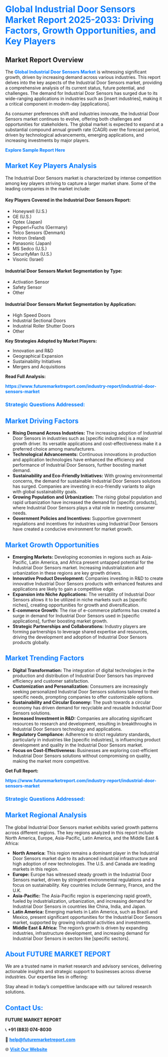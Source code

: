 <h1 style="color: #007BFF;">Global Industrial Door Sensors Market Report 2025-2033: Driving Factors, Growth Opportunities, and Key Players</h1>

<section id="overview">
<h2>Market Report Overview</h2>
<p>The <a href="https://www.futuremarketreport.com/industry-report/industrial-door-sensors-market" style="color: #007BFF; text-decoration: none;"><strong>Global Industrial Door Sensors Market</strong></a> is witnessing significant growth, driven by increasing demand across various industries. This report delves into the key aspects of the Industrial Door Sensors market, providing a comprehensive analysis of its current status, future potential, and challenges. The demand for Industrial Door Sensors has surged due to its wide-ranging applications in industries such as [insert industries], making it a critical component in modern-day [applications].</p>
<p>As consumer preferences shift and industries innovate, the Industrial Door Sensors market continues to evolve, offering both challenges and opportunities for stakeholders. The global market is expected to expand at a substantial compound annual growth rate (CAGR) over the forecast period, driven by technological advancements, emerging applications, and increasing investments by major players.</p>
</section>

<section id="overview">
<p><a href="https://www.futuremarketreport.com/request-sample/reportId=105672" style="color: #007BFF; text-decoration: none;"><strong>Explore Sample Report Here</strong></a></p>
</section>

<section id="key-players">
<h2 style="color: #007BFF;">Market Key Players Analysis</h2>
<p>The Industrial Door Sensors market is characterized by intense competition among key players striving to capture a larger market share. Some of the leading companies in the market include:</p>
<h4>Key Players Covered in the Industrial Door Sensors Report:</h4>
<ul><li>Honeywell (U.S.)</li><li>GE (U.S.)</li><li>Optex (Japan)</li><li>Pepperl+Fuchs (Germany)</li><li>Telco Sensors (Denmark)</li><li>Hotron (Ireland)</li><li>Panasonic (Japan)</li><li>MS Sedco (U.S.)</li><li>SecurityMan (U.S.)</li><li>Visonic (Israel)</li></ul>
<h4>Industrial Door Sensors Market Segmentation by Type:</h4>
<ul><li>Activation Sensor</li><li>Safety Sensor</li><li>Other</li></ul>

<h4>Industrial Door Sensors Market Segmentation by Application:</h4>
<ul><li>High Speed Doors</li><li>Industrial Sectional Doors</li><li>Industrial Roller Shutter Doors</li><li>Other</li></ul>
<p><strong>Key Strategies Adopted by Market Players:</strong></p>
<ul>
<li>Innovation and R&D</li>
<li>Geographical Expansion</li>
<li>Sustainability Initiatives</li>
<li>Mergers and Acquisitions</li>
</ul>
</section>

<section>
<p><strong>Read Full Analysis: </strong></p><a href="https://www.futuremarketreport.com/industry-report/industrial-door-sensors-market" style="color: #007BFF; text-decoration: none;"><strong>https://www.futuremarketreport.com/industry-report/industrial-door-sensors-market</strong></a>
<h3 style="color: #007BFF;">Strategic Questions Addressed:</h3>
</section>

<section id="driving-factors">
<h2 style="color: #007BFF;">Market Driving Factors</h2>
<ul>
<li><strong>Rising Demand Across Industries:</strong> The increasing adoption of Industrial Door Sensors in industries such as [specific industries] is a major growth driver. Its versatile applications and cost-effectiveness make it a preferred choice among manufacturers.</li>
<li><strong>Technological Advancements:</strong> Continuous innovations in production and application technologies have enhanced the efficiency and performance of Industrial Door Sensors, further boosting market demand.</li>
<li><strong>Sustainability and Eco-Friendly Initiatives:</strong> With growing environmental concerns, the demand for sustainable Industrial Door Sensors solutions has surged. Companies are investing in eco-friendly variants to align with global sustainability goals.</li>
<li><strong>Growing Population and Urbanization:</strong> The rising global population and rapid urbanization have increased the demand for [specific products], where Industrial Door Sensors plays a vital role in meeting consumer needs.</li>
<li><strong>Government Policies and Incentives:</strong> Supportive government regulations and incentives for industries using Industrial Door Sensors have created a conducive environment for market growth.</li>
</ul>
</section>

<section id="growth-opportunities">
<h2 style="color: #007BFF;">Market Growth Opportunities</h2>
<ul>
<li><strong>Emerging Markets:</strong> Developing economies in regions such as Asia-Pacific, Latin America, and Africa present untapped potential for the Industrial Door Sensors market. Increasing industrialization and urbanization in these regions are key growth drivers.</li>
<li><strong>Innovative Product Development:</strong> Companies investing in R&D to create innovative Industrial Door Sensors products with enhanced features and applications are likely to gain a competitive edge.</li>
<li><strong>Expansion into Niche Applications:</strong> The versatility of Industrial Door Sensors allows it to be utilized in niche markets such as [specific niches], creating opportunities for growth and diversification.</li>
<li><strong>E-commerce Growth:</strong> The rise of e-commerce platforms has created a surge in demand for Industrial Door Sensors used in [specific applications], further boosting market growth.</li>
<li><strong>Strategic Partnerships and Collaborations:</strong> Industry players are forming partnerships to leverage shared expertise and resources, driving the development and adoption of Industrial Door Sensors products globally.</li>
</ul>
</section>

<section id="trending-factors">
<h2 style="color: #007BFF;">Market Trending Factors</h2>
<ul>
<li><strong>Digital Transformation:</strong> The integration of digital technologies in the production and distribution of Industrial Door Sensors has improved efficiency and customer satisfaction.</li>
<li><strong>Customization and Personalization:</strong> Consumers are increasingly seeking personalized Industrial Door Sensors solutions tailored to their specific needs, prompting companies to offer customizable options.</li>
<li><strong>Sustainability and Circular Economy:</strong> The push towards a circular economy has driven demand for recyclable and reusable Industrial Door Sensors solutions.</li>
<li><strong>Increased Investment in R&D:</strong> Companies are allocating significant resources to research and development, resulting in breakthroughs in Industrial Door Sensors technology and applications.</li>
<li><strong>Regulatory Compliance:</strong> Adherence to strict regulatory standards, particularly in industries like [specific industries], is influencing product development and quality in the Industrial Door Sensors market.</li>
<li><strong>Focus on Cost-Effectiveness:</strong> Businesses are exploring cost-efficient Industrial Door Sensors solutions without compromising on quality, making the market more competitive.</li>
</ul>
</section>

<section>
<p><strong>Get Full Report: </strong></p><a href="https://www.futuremarketreport.com/industry-report/industrial-door-sensors-market" style="color: #007BFF; text-decoration: none;"><strong>https://www.futuremarketreport.com/industry-report/industrial-door-sensors-market</strong></a>
<h3 style="color: #007BFF;">Strategic Questions Addressed:</h3>
</section>


<section id="regional-analysis">
<h2 style="color: #007BFF;">Market Regional Analysis</h2>
<p>The global Industrial Door Sensors market exhibits varied growth patterns across different regions. The key regions analyzed in this report include North America, Europe, Asia-Pacific, Latin America, and the Middle East & Africa:</p>
<ul>
<li><strong>North America:</strong> This region remains a dominant player in the Industrial Door Sensors market due to its advanced industrial infrastructure and high adoption of new technologies. The U.S. and Canada are leading markets in this region.</li>
<li><strong>Europe:</strong> Europe has witnessed steady growth in the Industrial Door Sensors market, driven by stringent environmental regulations and a focus on sustainability. Key countries include Germany, France, and the U.K.</li>
<li><strong>Asia-Pacific:</strong> The Asia-Pacific region is experiencing rapid growth, fueled by industrialization, urbanization, and increasing demand for Industrial Door Sensors in countries like China, India, and Japan.</li>
<li><strong>Latin America:</strong> Emerging markets in Latin America, such as Brazil and Mexico, present significant opportunities for the Industrial Door Sensors market, supported by growing industrial activities and investments.</li>
<li><strong>Middle East & Africa:</strong> The region’s growth is driven by expanding industries, infrastructure development, and increasing demand for Industrial Door Sensors in sectors like [specific sectors].</li>
</ul>
</section>

<footer>
<h2 style="color: #007BFF;">About FUTURE MARKET REPORT</h2>
<p>We are a trusted name in market research and advisory services, delivering actionable insights and strategic support to businesses across diverse industries. Our expertise lies in offering:</p>

<p>Stay ahead in today’s competitive landscape with our tailored research solutions.</p>

<h2 style="color: #007BFF;">Contact Us:</h2>
<p><strong>FUTURE MARKET REPORT</strong></p>
<p>📞 <strong>+91 (883) 074-8030</strong></p>
<p>📧 <strong><a href="mailto:help@futuremarketreport.com" style="color: #007BFF;">help@futuremarketreport.com</a></strong></p>
<p>🌐 <strong><a href="https://www.futuremarketreport.com/" style="color: #007BFF;">Visit Our Website</a></strong></p>
</footer>